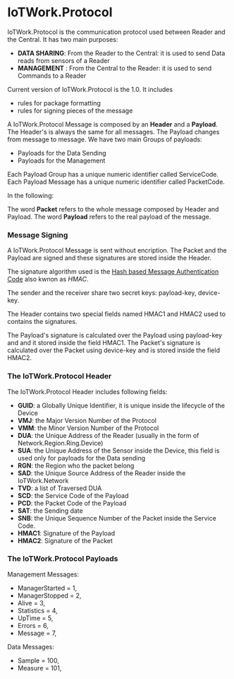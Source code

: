
# IoTWork.Protocol

IoTWork.Protocol is the communication protocol used between Reader and the Central.
It has two main purposes:

* **DATA SHARING**: From the Reader to the Central: it is used to send Data reads from sensors of a Reader
* **MANAGEMENT**  : From the Central to the Reader: it is used to send Commands to a Reader

Current version of IoTWork.Protocol is the 1.0. It includes 

* rules for package formatting
* rules for signing pieces of the message

A IoTWork.Protocol Message is composed by an **Header** and a **Payload**.
The Header's is always the same for all messages. The Payload changes from message to message.
We have two main Groups of payloads:

* Payloads for the Data Sending
* Payloads for the Management

Each Payload Group has a unique numeric identifier called ServiceCode.
Each Payload Message has a unique numeric identifier called PacketCode.

In the following:

The word **Packet** refers to the whole message composed by Header and Payload.
The word **Payload** refers to the real payload of the message.

### Message Signing

A IoTWork.Protocol Message is sent without encription.
The Packet and the Payload are signed and these signatures are stored inside the Header.

The signature algorithm used is the [Hash based Message Authentication Code](https://en.wikipedia.org/wiki/Hash-based_message_authentication_code) also kwnon as *HMAC*.

The sender and the receiver share two secret keys: payload-key, device-key.

The Header contains two special fields named HMAC1 and HMAC2 used to contains the signatures.

The Payload's signature is calculated over the Payload using payload-key and and it stored inside the field HMAC1.
The Packet's signature is calculated over the Packet using device-key and is stored inside the field HMAC2.


### The IoTWork.Protocol Header

The IoTWork.Protocol Header includes following fields:

* **GUID**: a Globally Unique Identifier, it is unique inside the lifecycle of the Device
* **VMJ**: the Major Version Number of the Protocol
* **VMM**: the Minor Version Number of the Protocol
* **DUA**: the Unique Address of the Reader (usually in the form of Network.Region.Ring.Device)
* **SUA**: the Unique Address of the Sensor inside the Device, this field is used only for payloads for the Data sending
* **RGN**: the Region who the packet belong
* **SAD**: the Unique Source Address of the Reader inside the IoTWork.Network 
* **TVD**: a list of Traversed DUA
* **SCD**: the Service Code of the Payload
* **PCD**: the Packet Code of the Payload
* **SAT**: the Sending date
* **SNB**: the Unique Sequence Number of the Packet inside the Service Code.
* **HMAC1**: Signature of the Payload
* **HMAC2**: Signature of the Packet

### The IoTWork.Protocol Payloads

Management Messages:
* ManagerStarted = 1,
* ManagerStopped = 2,
* Alive = 3,
* Statistics = 4,
* UpTime = 5,
* Errors = 6,
* Message = 7,

Data Messages:
* Sample = 100,
* Measure = 101,


